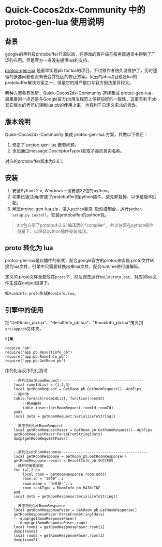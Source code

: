 # Quick-Cocos2dx-Community 中的 protoc-gen-lua 使用说明

## 背景

google的黑科技protobuffer开源以后，在游戏的客户端与服务器通讯中得到了广泛的应用。但是官方一直没有提供lua的支持。

[protoc-gen-lua](https://github.com/sean-lin/protoc-gen-lua) 是最早实现pb for lua的项目。不过原作者很久没维护了，历时遗留的嵌套问题也没有去合并社区的修正方案。风云的pbc项目也是lua的protobuffer解决方案之一，但是它的用户接口与官方用法差异较大。

两种方案各有优势，Quick-Cocos2dx-Community 选择集成 protoc-gen-lua， 最重要的一点还是与Google官方pb用法规范上保持较好的一致性，这更有利于pb其它版本的老司机转到lua pb的使用上来，也有利于自定义需求的修改。

## 版本说明

Quick-Cocos2dx-Community 集成 protoc-gen-lua 方案，并做以下修正：

1. 修正了 protoc-gen-lua 嵌套问题。
2. 添加通过message:DescriptorType()获取子类的真实名称。

对应的protobuffer版本为2.6.1。

## 安装

1. 安装Python 2.x, Windows下请安装32位的python。
2. 如果已通过pip安装了protobuffer的python插件，请先卸载掉，以保证版本匹配。
3. 解压protoc-gen-lua.zip，进入`python`目录. 启动控制台，运行`python setup.py install`，安装protobuffer的python包。

> zip包自带了protobuf-2.6.1编译后的"compiler"，并以放置在python插件目录下，以保证python插件安装成功。

## proto 转化为 lua

protoc-gen-lua是以插件的形式，配合google官方的protoc来实现.proto文件转换为lua文件，引擎中只需要转换出来lua文件，配合runtime进行编解码。

定义的.proto文件全部放在`proto`下，然后双击运行`buildproto.bat`，对应的lua文件生成在output目录下。

如`RoomInfo.proto`生成`RoomInfo.lua`。

## 引擎中的使用

把"GetRoom_pb.lua"、"ResultInfo_pb.lua"、"RoomInfo_pb.lua"拷贝到`src/app/pb`文件夹。

引用

```
require "pb"
require("app.pb.ResultInfo_pb")
require("app.pb.RoomInfo_pb")
require("app.pb.GetRoom_pb")
```

序列化与反序列化测试

```
	--序列化GetRoomRequest---------------------------------------
    local roomIdList = {1,2,3}
    local getRoomRequest = GetRoom_pb.GetRoomRequest()--#pbTips
    --循环体
    table.foreach(roomIdList, function(roomId)
    	--房间编号
        table.insert(getRoomRequest.roomId,roomId)
    end)
    local data = getRoomRequest:SerializeToString()

    --反序列化GetRoomRequest
    local getRoomRequestPaser = GetRoom_pb.GetRoomRequest()--#pbTips
    getRoomRequestPaser:ParseFromString(data)
    dump(getRoomRequestPaser)


    --序列化GetRoomResponse----------------------------------------
    local getRoomResponse = GetRoom_pb.GetRoomResponse()
    getRoomResponse.result = ResultInfo_pb.SUCCESS
    --循环的嵌套消息
    for i=1,2 do
        local room = getRoomResponse.room:add()
        room.id = "1000"..i
        room.name = "小黑屋-"..i
        room.taskType = RoomInfo_pb.MAINLINE
    end
    local data = getRoomResponse:SerializeToString()

    --反序列化GetRoomResponse
    local getRoomResponsePaser = GetRoom_pb.GetRoomResponse()
    getRoomResponsePaser:ParseFromString(data)
    -- dump(getRoomResponsePaser)
    -- dump(getRoomResponsePaser.room)
    local room1 = getRoomResponsePaser.room[1]
    dump(room1)
    local room2 = getRoomResponsePaser.room[2]
    dump(room2)
```